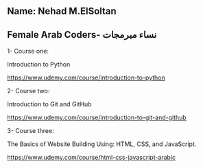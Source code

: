 ## Name: Nehad M.ElSoltan
## Female Arab Coders- نساء مبرمجات

1- Course one:

Introduction to Python

https://www.udemy.com/course/introduction-to-python

2- Course two:

Introduction to Git and GitHub

https://www.udemy.com/course/introduction-to-git-and-github

3- Course three:

The Basics of Website Building Using: HTML, CSS, and JavaScript.

https://www.udemy.com/course/html-css-javascript-arabic
